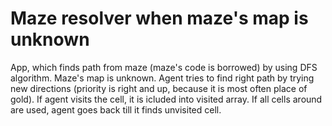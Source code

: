 # Maze resolver when maze's map is unknown
App, which finds path from maze (maze's code is borrowed) by using DFS algorithm. Maze's map is unknown. Agent tries to find right path by trying new directions (priority is right and up, because it is most often place of gold). If agent visits the cell, it is icluded into visited array. If all cells around are used, agent goes back till it finds unvisited cell.
